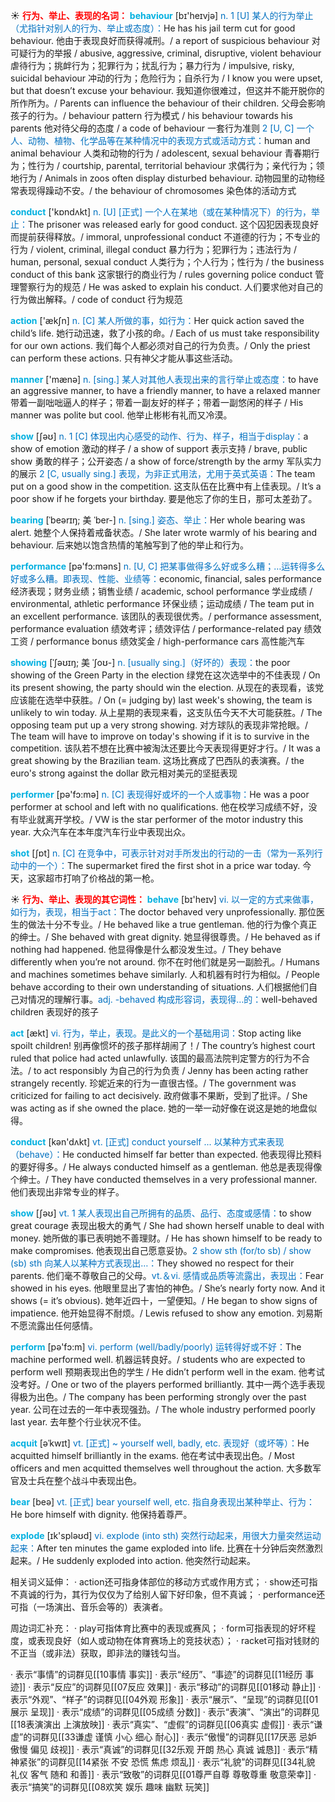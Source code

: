 ☀ <font color="red">**行为、举止、表现的名词：**</font>
<font color="sky blue">**behaviour**</font> [bɪ'heɪvjə] 
<font color="#0070c0">n. 1 [U] 某人的行为举止（尤指针对别人的行为、举止或态度）：</font>He has his jail term cut for good behaviour. 他由于表现良好而获得减刑。/ a report of suspicious behaviour 对可疑行为的举报 / abusive, aggressive, criminal, disruptive, violent behaviour 虐待行为；挑衅行为；犯罪行为；扰乱行为；暴力行为 / impulsive, risky, suicidal behaviour 冲动的行为；危险行为；自杀行为 / I know you were upset, but that doesn’t excuse your behaviour. 我知道你很难过，但这并不能开脱你的所作所为。/ Parents can influence the behaviour of their children. 父母会影响孩子的行为。/ behaviour pattern 行为模式 / his behaviour towards his parents 他对待父母的态度 / a code of behaviour 一套行为准则 <font color="#0070c0">2 [U, C] 一个人、动物、植物、化学品等在某种情况中的表现方式或活动方式：</font>human and animal behaviour 人类和动物的行为 / adolescent, sexual behaviour 青春期行为；性行为 / courtship, parental, territorial behaviour 求偶行为；亲代行为；领地行为 / Animals in zoos often display disturbed behaviour. 动物园里的动物经常表现得躁动不安。/ the behaviour of chromosomes 染色体的活动方式

<font color="sky blue">**conduct**</font> ['kɒndʌkt] 
<font color="#0070c0">n. [U] [正式] 一个人在某地（或在某种情况下）的行为，举止：</font>The prisoner was released early for good conduct. 这个囚犯因表现良好而提前获得释放。/ immoral, unprofessional conduct 不道德的行为；不专业的行为 / violent, criminal, illegal conduct 暴力行为；犯罪行为；违法行为 / human, personal, sexual conduct 人类行为；个人行为；性行为 / the business conduct of this bank 这家银行的商业行为 / rules governing police conduct 管理警察行为的规范 / He was asked to explain his conduct. 人们要求他对自己的行为做出解释。/ code of conduct 行为规范

<font color="sky blue">**action**</font> ['ækʃn] 
<font color="#0070c0">n. [C] 某人所做的事，如行为：</font>Her quick action saved the child’s life. 她行动迅速，救了小孩的命。/ Each of us must take responsibility for our own actions. 我们每个人都必须对自己的行为负责。/ Only the priest can perform these actions. 只有神父才能从事这些活动。

<font color="sky blue">**manner**</font> ['mænə] 
<font color="#0070c0">n. [sing.] 某人对其他人表现出来的言行举止或态度：</font>to have an aggressive manner, to have a friendly manner, to have a relaxed manner 带着一副咄咄逼人的样子；带着一副友好的样子；带着一副悠闲的样子 / His manner was polite but cool. 他举止彬彬有礼而又冷漠。

<font color="sky blue">**show**</font> [ʃəʊ] 
<font color="#0070c0">n. 1 [C] 体现出内心感受的动作、行为、样子，相当于display：</font>a show of emotion 激动的样子 / a show of support 表示支持 / brave, public show 勇敢的样子；公开姿态 / a show of force/strength by the army 军队实力的展示 <font color="#0070c0">2 [C, usually sing.] 表现，为非正式用法，尤用于英式英语：</font>The team put on a good show in the competition. 这支队伍在比赛中有上佳表现。/ It’s a poor show if he forgets your birthday. 要是他忘了你的生日，那可太差劲了。
           
<font color="sky blue">**bearing**</font> [ˈbeərɪŋ; 美 ˈber-]
<font color="#0070c0">n. [sing.] 姿态、举止：</font>Her whole bearing was alert. 她整个人保持着戒备状态。/ She later wrote warmly of his bearing and behaviour. 后来她以饱含热情的笔触写到了他的举止和行为。

<font color="sky blue">**performance**</font> [pə'fɔ:məns] 
<font color="#0070c0">n. [U, C] 把某事做得多么好或多么糟；…运转得多么好或多么糟。即表现、性能、业绩等：</font>economic, financial, sales performance 经济表现；财务业绩；销售业绩 / academic, school performance 学业成绩 / environmental, athletic performance 环保业绩；运动成绩 / The team put in an excellent performance. 该团队的表现很优秀。/ performance assessment, performance evaluation 绩效考评；绩效评估 / performance-related pay 绩效工资 / performance bonus 绩效奖金 / high-performance cars 高性能汽车
          
<font color="sky blue">**showing**</font> [ˈʃəʊɪŋ; 美 ˈʃoʊ-]
<font color="#0070c0">n. [usually sing.]（好坏的）表现：</font>the poor showing of the Green Party in the election 绿党在这次选举中的不佳表现 / On its present showing, the party should win the election. 从现在的表现看，该党应该能在选举中获胜。/ On (= judging by) last week's showing, the team is unlikely to win today. 从上星期的表现来看，这支队伍今天不大可能获胜。/ The opposing team put up a very strong showing. 对方球队的表现非常抢眼。/ The team will have to improve on today's showing if it is to survive in the competition. 该队若不想在比赛中被淘汰还要比今天表现得更好才行。/ It was a great showing by the Brazilian team. 这场比赛成了巴西队的表演赛。/ the euro's strong against the dollar 欧元相对美元的坚挺表现

<font color="sky blue">**performer**</font> [pə'fɔ:mə] 
<font color="#0070c0">n. [C] 表现得好或坏的一个人或事物：</font>He was a poor performer at school and left with no qualifications. 他在校学习成绩不好，没有毕业就离开学校。/ VW is the star performer of the motor industry this year. 大众汽车在本年度汽车行业中表现出众。

<font color="sky blue">**shot**</font> [ʃɒt] 
<font color="#0070c0">n. [C] 在竞争中，可表示针对对手所发出的行动的一击（常为一系列行动中的一个）：</font>The supermarket fired the first shot in a price war today. 今天，这家超市打响了价格战的第一枪。

☀ <font color="red">**行为、举止、表现的其它词性：**</font>
<font color="sky blue">**behave**</font> [bɪ'heɪv] 
<font color="#0070c0">vi. 以一定的方式来做事，如行为，表现，相当于act：</font>The doctor behaved very unprofessionally. 那位医生的做法十分不专业。/ He behaved like a true gentleman. 他的行为像个真正的绅士。/ She behaved with great dignity. 她显得很尊贵。/ He behaved as if nothing had happened. 他显得像是什么都没发生过。/ They behave differently when you’re not around. 你不在时他们就是另一副脸孔。/ Humans and machines sometimes behave similarly. 人和机器有时行为相似。/ People behave according to their own understanding of situations. 人们根据他们自己对情况的理解行事。<font color="#0070c0">adj. -behaved 构成形容词，表现得…的：</font>well-behaved children 表现好的孩子

<font color="sky blue">**act**</font> [ækt] 
<font color="#0070c0">vi. 行为，举止，表现。是此义的一个基础用词：</font>Stop acting like spoilt children! 别再像惯坏的孩子那样胡闹了！/ The country’s highest court ruled that police had acted unlawfully. 该国的最高法院判定警方的行为不合法。/ to act responsibly 为自己的行为负责 / Jenny has been acting rather strangely recently. 珍妮近来的行为一直很古怪。/ The government was criticized for failing to act decisively. 政府做事不果断，受到了批评。/ She was acting as if she owned the place. 她的一举一动好像在说这是她的地盘似得。

<font color="sky blue">**conduct**</font> [kən'dʌkt] 
<font color="#0070c0">vt. [正式] conduct yourself ... 以某种方式来表现（behave）：</font>He conducted himself far better than expected. 他表现得比预料的要好得多。/ He always conducted himself as a gentleman. 他总是表现得像个绅士。/ They have conducted themselves in a very professional manner. 他们表现出非常专业的样子。

<font color="sky blue">**show**</font> [ʃəʊ] 
<font color="#0070c0">vt. 1 某人表现出自己所拥有的品质、品行、态度或感情：</font>to show great courage 表现出极大的勇气 / She had shown herself unable to deal with money. 她所做的事已表明她不善理财。/ He has shown himself to be ready to make compromises. 他表现出自己愿意妥协。<font color="#0070c0">2 show sth (for/to sb) / show (sb) sth 向某人以某种方式表现出…：</font>They showed no respect for their parents. 他们毫不尊敬自己的父母。<font color="#0070c0">vt.＆vi. 感情或品质等流露出，表现出：</font>Fear showed in his eyes. 他眼里显出了害怕的神色。/ She’s nearly forty now. And it shows (= it’s obvious). 她年近四十，一望便知。/ He began to show signs of impatience. 他开始显得不耐烦。/ Lewis refused to show any emotion. 刘易斯不愿流露出任何感情。

<font color="sky blue">**perform**</font> [pə'fɔ:m] 
<font color="#0070c0">vi. perform (well/badly/poorly) 运转得好或不好：</font>The machine performed well. 机器运转良好。/ students who are expected to perform well 预期表现出色的学生 / He didn’t perform well in the exam. 他考试没考好。/ One or two of the players performed brilliantly. 其中一两个选手表现得极为出色。/ The company has been performing strongly over the past year. 公司在过去的一年中表现强劲。/ The whole industry performed poorly last year. 去年整个行业状况不佳。
           
<font color="sky blue">**acquit**</font> [əˈkwɪt]
<font color="#0070c0">vt. [正式] ~ yourself well, badly, etc. 表现好（或坏等）：</font>He acquitted himself brilliantly in the exams. 他在考试中表现出色。/ Most officers and men acquitted themselves well throughout the action. 大多数军官及士兵在整个战斗中表现出色。

<font color="sky blue">**bear**</font> [beə] 
<font color="#0070c0">vt. [正式] bear yourself well, etc. 指自身表现出某种举止、行为：</font>He bore himself with dignity. 他保持着尊严。 

<font color="sky blue">**explode**</font> [ɪk'spləʊd] 
<font color="#0070c0">vi. explode (into sth) 突然行动起来，用很大力量突然运动起来：</font>After ten minutes the game exploded into life. 比赛在十分钟后突然激烈起来。/ He suddenly exploded into action. 他突然行动起来。

相关词义延伸：
· action还可指身体部位的移动方式或作用方式；
· show还可指不真诚的行为，其行为仅仅为了给别人留下好印象，但不真诚；
· performance还可指（一场演出、音乐会等的）表演者。

周边词汇补充：
· play可指体育比赛中的表现或赛风；
· form可指表现的好坏程度，或表现良好（如人或动物在体育赛场上的竞技状态）；
· racket可指对钱财的不正当（或非法）获取，即非法的赚钱勾当。

· 表示“事情”的词群见[[10事情 事实]]
· 表示“经历”、“事迹”的词群见[[11经历 事迹]]
· 表示“反应”的词群见[[07反应 效果]]
· 表示“移动”的词群见[[01移动 静止]]
· 表示“外观”、“样子”的词群见[[04外观 形象]]
· 表示“展示”、“呈现”的词群见[[01展示 呈现]]
· 表示“成绩”的词群见[[05成绩 分数]]
· 表示“表演”、“演出”的词群见[[18表演演出 上演放映]]
· 表示“真实”、“虚假”的词群见[[06真实 虚假]]
· 表示“谦虚”的词群见[[33谦虚 谨慎 小心 细心 耐心]]
· 表示“傲慢”的词群见[[17厌恶 忌妒 傲慢 偏见 歧视]]
· 表示“真诚”的词群见[[32乐观 开朗 热心 真诚 诚恳]]
· 表示“精神紧张”的词群见[[14紧张 不安 恐慌 焦虑 烦乱]]
· 表示“礼貌”的词群见[[34礼貌 礼仪 客气 随和 和善]]
· 表示“致敬”的词群见[[01尊严自尊 尊敬尊重 敬意荣幸]]
· 表示“搞笑”的词群见[[08欢笑 娱乐 趣味 幽默 玩笑]]
